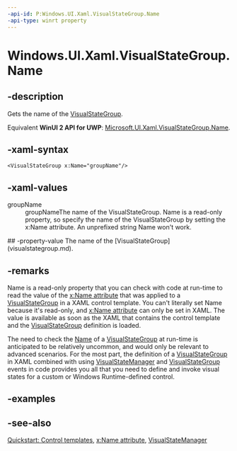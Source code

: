 ```yaml
---
-api-id: P:Windows.UI.Xaml.VisualStateGroup.Name
-api-type: winrt property
---
```


<!-- Property syntax
public string Name { get; }
-->

# Windows.UI.Xaml.VisualStateGroup.Name

## -description
Gets the name of the [VisualStateGroup](visualstategroup.md).

Equivalent **WinUI 2 API for UWP**: [Microsoft.UI.Xaml.VisualStateGroup.Name](/windows/winui/api/microsoft.ui.xaml.visualstategroup.name).

## -xaml-syntax
```xaml
<VisualStateGroup x:Name="groupName"/>
```


## -xaml-values
<dl><dt>groupName</dt><dd>groupNameThe name of the VisualStateGroup. Name is a read-only property, so specify the name of the VisualStateGroup by setting the x:Name attribute. An unprefixed string Name won't work.</dd>
</dl>
## -property-value
The name of the [VisualStateGroup](visualstategroup.md).

## -remarks
Name is a read-only property that you can check with code at run-time to read the value of the [x:Name attribute](/windows/uwp/xaml-platform/x-name-attribute) that was applied to a [VisualStateGroup](visualstategroup.md) in a XAML control template. You can't literally set Name because it's read-only, and [x:Name attribute](/windows/uwp/xaml-platform/x-name-attribute) can only be set in XAML. The value is available as soon as the XAML that contains the control template and the [VisualStateGroup](visualstategroup.md) definition is loaded.

The need to check the [Name](visualstate_name.md) of a [VisualStateGroup](visualstategroup.md) at run-time is anticipated to be relatively uncommon, and would only be relevant to advanced scenarios. For the most part, the definition of a [VisualStateGroup](visualstategroup.md) in XAML combined with using [VisualStateManager](visualstatemanager.md) and [VisualStateGroup](visualstategroup.md) events in code provides you all that you need to define and invoke visual states for a custom or Windows Runtime-defined control.



## -examples

## -see-also
[Quickstart: Control templates](/previous-versions/windows/apps/hh465374(v=win.10)), [x:Name attribute](/windows/uwp/xaml-platform/x-name-attribute), [VisualStateManager](visualstatemanager.md)
